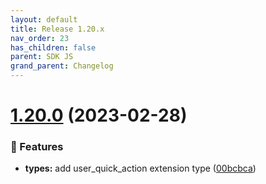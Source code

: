 ```yaml
---
layout: default
title: Release 1.20.x
nav_order: 23
has_children: false
parent: SDK JS
grand_parent: Changelog
---
```


# [1.20.0](https://github.com/lumapps/lumapps-sdk-js/compare/v1.19.0...v1.20.0) (2023-02-28)

### 🚀 Features

- **types:** add user_quick_action extension type ([00bcbca](https://github.com/lumapps/lumapps-sdk-js/commit/00bcbca20b6c5f0d3ea81b23d0e3db256e39a20f))
